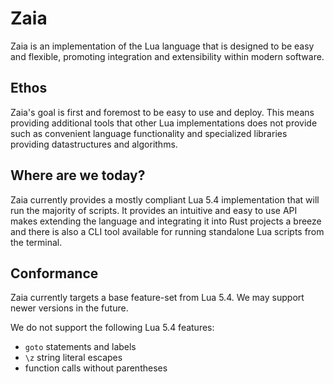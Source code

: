 # Zaia

Zaia is an implementation of the Lua language that is designed to be easy and flexible,
promoting integration and extensibility within modern software.

## Ethos

Zaia's goal is first and foremost to be easy to use and deploy. This means providing additional tools that
other Lua implementations does not provide such as convenient language functionality and specialized libraries
providing datastructures and algorithms.

## Where are we today?

Zaia currently provides a mostly compliant Lua 5.4 implementation that will run the majority of scripts.
It provides an intuitive and easy to use API makes extending the language and integrating it into Rust projects a breeze
and there is also a CLI tool available for running standalone Lua scripts from the terminal.

## Conformance

Zaia currently targets a base feature-set from Lua 5.4. We may support newer versions in the future.

We do not support the following Lua 5.4 features:
- `goto` statements and labels
- `\z` string literal escapes
- function calls without parentheses

